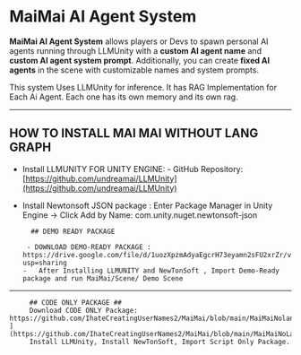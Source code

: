 
# MaiMai AI Agent System

**MaiMai AI Agent System** allows players or Devs to spawn personal AI agents running through LLMUnity with a **custom AI agent name** and **custom AI agent system prompt**. Additionally, you can create **fixed AI agents** in the scene with customizable names and system prompts.

This system Uses LLMUnity for inference. It has RAG Implementation for Each Ai Agent. Each one has its own memory and its own rag. 

---
## HOW TO INSTALL MAI MAI WITHOUT LANG GRAPH 
  - Install LLMUNITY FOR UNITY ENGINE: - GitHub Repository: [https://github.com/undreamai/LLMUnity](https://github.com/undreamai/LLMUnity)

  - Install Newtonsoft JSON package : Enter Package Manager in Unity Engine -> Click Add by Name: com.unity.nuget.newtonsoft-json

          ## DEMO READY PACKAGE 
    
         - DOWNLOAD DEMO-READY PACKAGE : https://drive.google.com/file/d/1uozXpzmAdyaEgcrH73eyamn2sFU2xrZr/view?usp=sharing
        -   After Installing LLMUNITY and NewTonSoft , Import Demo-Ready package and run MaiMai/Scene/ Demo Scene 

------------------------------------

         ## CODE ONLY PACKAGE ## 
         Download CODE ONLY Package: https://github.com/IhateCreatingUserNames2/MaiMai/blob/main/MaiMaiNolangGraph1.4.Small.unitypackage ](https://github.com/IhateCreatingUserNames2/MaiMai/blob/main/MaiMaiNoLang.1.4.Small.unitypackage
         Install LLMUnity, Install NewTonSoft, Import Script Only Package. 
 
  

